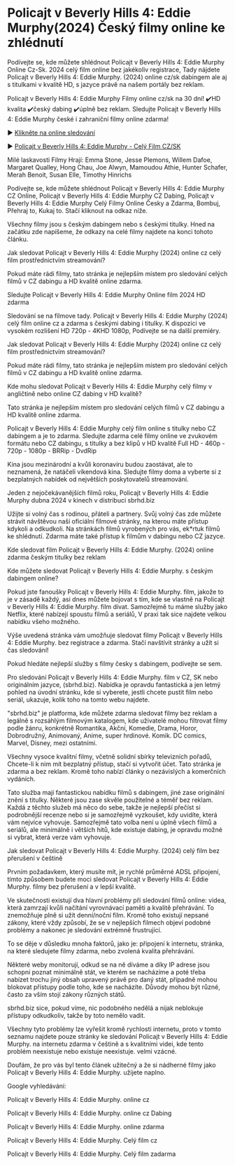 # Policajt v Beverly Hills 4: Eddie Murphy(2024) Český filmy online ke zhlédnutí

Podívejte se, kde můžete shlédnout Policajt v Beverly Hills 4: Eddie Murphy Online Cz-Sk. 2024 celý film online bez jakékoliv registrace, Tady nájdete Policajt v Beverly Hills 4: Eddie Murphy. (2024) online cz/sk dabingem ale aj s titulkami v kvalitě HD, s jazyce právě na našem portály bez reklam.

Policajt v Beverly Hills 4: Eddie Murphy Filmy online cz/sk na 30 dní! ✔️HD kvalita ✔️český dabing ✔️úplně bez reklam. Sledujte Policajt v Beverly Hills 4: Eddie Murphy české i zahraniční filmy online zdarma!

► [Klikněte na online sledování](https://sbrhd.biz/cs/movie/280180)

► [Policajt v Beverly Hills 4: Eddie Murphy - Celý Film CZ/SK](https://sbrhd.biz/cs/movie/280180)


Milé laskavosti Filmy Hrají: Emma Stone, Jesse Plemons, Willem Dafoe, Margaret Qualley, Hong Chau, Joe Alwyn, Mamoudou Athie, Hunter Schafer, Merah Benoit, Susan Elle, Timothy Hinrichs

Podívejte se, kde můžete shlédnout Policajt v Beverly Hills 4: Eddie Murphy CZ Online, Policajt v Beverly Hills 4: Eddie Murphy CZ Dabing, Policajt v Beverly Hills 4: Eddie Murphy Celý Filmy Online Česky a Zdarma, Bombuj, Přehraj to, Kukaj to. Stačí kliknout na odkaz níže.

Všechny filmy jsou s českým dabingem nebo s českými titulky. Hned na začátku zde napíšeme, že odkazy na celé filmy najdete na konci tohoto článku.


Jak sledovat Policajt v Beverly Hills 4: Eddie Murphy (2024) online cz celý film prostřednictvím streamování?

Pokud máte rádi filmy, tato stránka je nejlepším místem pro sledování celých filmů v CZ dabingu a HD kvalitě online zdarma.

Sledujte Policajt v Beverly Hills 4: Eddie Murphy Online film 2024 HD zdarma


Sledování se na filmove tady. Policajt v Beverly Hills 4: Eddie Murphy (2024) celý film online cz a zdarma s českými dabing i titulky. K dispozici ve vysokém rozlišení HD 720p - 4KHD 1080p, Podívejte se na další premiéry.


Jak sledovat Policajt v Beverly Hills 4: Eddie Murphy (2024) online cz celý film prostřednictvím streamování?

Pokud máte rádi filmy, tato stránka je nejlepším místem pro sledování celých filmů v CZ dabingu a HD kvalitě online zdarma.




Kde mohu sledovat Policajt v Beverly Hills 4: Eddie Murphy celý filmy v angličtině nebo online CZ dabing v HD kvalitě?



Tato stránka je nejlepším místem pro sledování celých filmů v CZ dabingu a HD kvalitě online zdarma.



Policajt v Beverly Hills 4: Eddie Murphy celý film online s titulky nebo CZ dabingem a je to zdarma. Sledujte zdarma celé filmy online ve zvukovém formátu nebo CZ dabingu, s titulky a bez klipů v HD kvalitě Full HD - 460p - 720p - 1080p - BRRip - DvdRip



Kina jsou mezinárodní a kvůli koronaviru budou zaostávat, ale to neznamená, že natáčeli víkendová kina. Sledujte filmy doma a vyberte si z bezplatných nabídek od největších poskytovatelů streamování.



Jeden z nejočekávanějších filmů roku, Policajt v Beverly Hills 4: Eddie Murphy dubna 2024 v kinech v distribuci sbrhd.biz



Užijte si volný čas s rodinou, přáteli a partnery. Svůj volný čas zde můžete strávit návštěvou naší oficiální filmové stránky, na kterou máte přístup kdykoli a odkudkoli. Na stránkách filmů vyrobených pro vás, ek*rtuk filmů ke shlédnutí. Zdarma máte také přístup k filmům v dabingu nebo CZ jazyce.


Kde sledovat film Policajt v Beverly Hills 4: Eddie Murphy. (2024) online zdarma českým titulky bez reklam



Kde můžete sledovat Policajt v Beverly Hills 4: Eddie Murphy. s českým dabingem online?



Pokud jste fanoušky Policajt v Beverly Hills 4: Eddie Murphy. film, jakože to je v zásadě každý, asi dnes můžete bojovat s tím, kde se vlastně na Policajt v Beverly Hills 4: Eddie Murphy. film dívat. Samozřejmě tu máme služby jako Netflix, které nabízejí spoustu filmů a seriálů, V praxi tak sice najdete velkou nabídku všeho možného.



Výše uvedená stránka vám umožňuje sledovat filmy Policajt v Beverly Hills 4: Eddie Murphy. bez registrace a zdarma. Stačí navštívit stránky a užít si čas sledování!



Pokud hledáte nejlepší služby s filmy česky s dabingem, podívejte se sem.



Pro sledování Policajt v Beverly Hills 4: Eddie Murphy. film v CZ, SK nebo originálním jazyce, (sbrhd.biz). Nabídka je opravdu fantastická a jen letmý pohled na úvodní stránku, kde si vyberete, jestli chcete pustit film nebo seriál, ukazuje, kolik toho na tomto webu najdete.



"sbrhd.biz" je platforma, kde můžete zdarma sledovat filmy bez reklam a legálně s rozsáhlým filmovým katalogem, kde uživatelé mohou filtrovat filmy podle žánru, konkrétně Romantika, Akční, Komedie, Drama, Horor, Dobrodružný, Animovaný, Anime, super hrdinové. Komik. DC comics, Marvel, Disney, mezi ostatními.



Všechny vysoce kvalitní filmy, včetně solidní sbírky televizních pořadů, Chcete-li k nim mít bezplatný přístup, stačí si vytvořit účet. Tato stránka je zdarma a bez reklam. Kromě toho nabízí články o nezávislých a komerčních vydáních.



Tato služba mají fantastickou nabídku filmů s dabingem, jiné zase originální znění s titulky. Některé jsou zase skvěle použitelné a téměř bez reklam. Každá z těchto služeb má něco do sebe, takže je nejlepší přečíst si podrobnější recenze nebo si je samozřejmě vyzkoušet, kdy uvidíte, která vám nejvíce vyhovuje. Samozřejmě tato volba není u úplně všech filmů a seriálů, ale minimálně i větších hitů, kde existuje dabing, je opravdu možné si vybrat, která verze vám vyhovuje.





Jak sledovat Policajt v Beverly Hills 4: Eddie Murphy. (2024) celý film bez přerušení v češtině





Prvním požadavkem, který musíte mít, je rychlé průměrné ADSL připojení, tímto způsobem budete moci sledovat Policajt v Beverly Hills 4: Eddie Murphy. filmy bez přerušení a v lepší kvalitě.



Ve skutečnosti existují dva hlavní problémy při sledování filmů online: videa, která zamrzají kvůli načítání vyrovnávací paměti a kvalitě přehrávání. To znemožňuje plně si užít denní/noční film. Kromě toho existují nepsané zákony, které vždy způsobí, že se v nejlepších filmech objeví podobné problémy a nakonec je sledování extrémně frustrující.



To se děje v důsledku mnoha faktorů, jako je: připojení k internetu, stránka, na které sledujete filmy zdarma, nebo zvolená kvalita přehrávání.



Některé weby monitorují, odkud se na ně díváme a díky IP adrese jsou schopni poznat minimálně stát, ve kterém se nacházíme a poté třeba nabízet trochu jiný obsah upravený právě pro daný stát, případně mohou blokovat přístupy podle toho, kde se nacházíte. Důvody mohou být různé, často za vším stojí zákony různých států.



sbrhd.biz sice, pokud víme, nic podobného nedělá a nijak neblokuje přístupy odkudkoliv, takže by toto nemělo vadit.



Všechny tyto problémy lze vyřešit kromě rychlosti internetu, proto v tomto seznamu najdete pouze stránky ke sledování Policajt v Beverly Hills 4: Eddie Murphy. na internetu zdarma v češtině a s kvalitními videi, kde tento problém neexistuje nebo existuje neexistuje. velmi vzácné.



Doufám, že pro vás byl tento článek užitečný a že si nádherné filmy jako Policajt v Beverly Hills 4: Eddie Murphy. užijete naplno.





Google vyhledávání:



Policajt v Beverly Hills 4: Eddie Murphy. online cz



Policajt v Beverly Hills 4: Eddie Murphy. online cz Dabing



Policajt v Beverly Hills 4: Eddie Murphy. online zdarma



Policajt v Beverly Hills 4: Eddie Murphy. Celý film cz



Policajt v Beverly Hills 4: Eddie Murphy. Celý film zadarma
